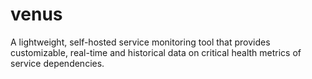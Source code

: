 # venus
A lightweight, self-hosted service monitoring tool that provides customizable, real-time and historical data on critical health metrics of service dependencies.
